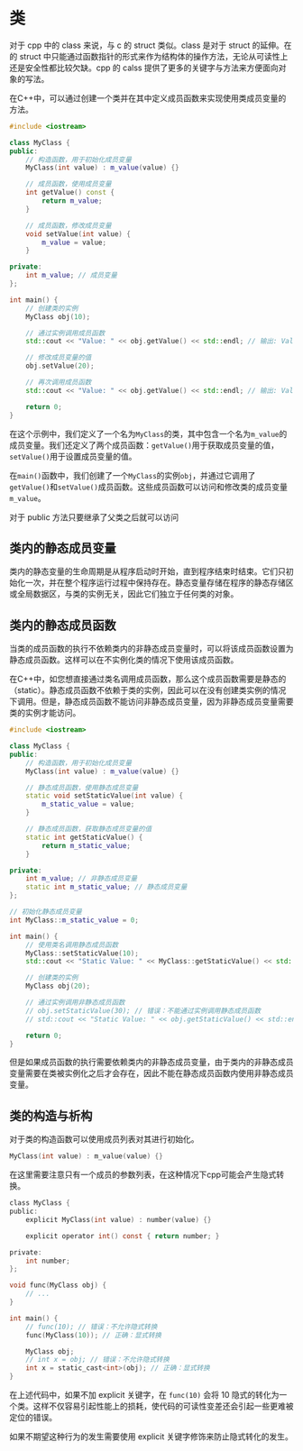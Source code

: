 # 类

对于 cpp 中的 class 来说，与 c 的 struct 类似。class 是对于 struct 的延伸。在的 struct 中只能通过函数指针的形式来作为结构体的操作方法，无论从可读性上还是安全性都比较欠缺。cpp 的 calss 提供了更多的关键字与方法来方便面向对象的写法。

在C++中，可以通过创建一个类并在其中定义成员函数来实现使用类成员变量的方法。

```cpp
#include <iostream>

class MyClass {
public:
    // 构造函数，用于初始化成员变量
    MyClass(int value) : m_value(value) {}

    // 成员函数，使用成员变量
    int getValue() const {
        return m_value;
    }

    // 成员函数，修改成员变量
    void setValue(int value) {
        m_value = value;
    }

private:
    int m_value; // 成员变量
};

int main() {
    // 创建类的实例
    MyClass obj(10);

    // 通过实例调用成员函数
    std::cout << "Value: " << obj.getValue() << std::endl; // 输出: Value: 10

    // 修改成员变量的值
    obj.setValue(20);

    // 再次调用成员函数
    std::cout << "Value: " << obj.getValue() << std::endl; // 输出: Value: 20

    return 0;
}
```

在这个示例中，我们定义了一个名为`MyClass`的类，其中包含一个名为`m_value`的成员变量。我们还定义了两个成员函数：`getValue()`用于获取成员变量的值，`setValue()`用于设置成员变量的值。

在`main()`函数中，我们创建了一个`MyClass`的实例`obj`，并通过它调用了`getValue()`和`setValue()`成员函数。这些成员函数可以访问和修改类的成员变量`m_value`。

对于 public 方法只要继承了父类之后就可以访问

## 类内的静态成员变量

类内的静态变量的生命周期是从程序启动时开始，直到程序结束时结束。它们只初始化一次，并在整个程序运行过程中保持存在。静态变量存储在程序的静态存储区或全局数据区，与类的实例无关，因此它们独立于任何类的对象。

## 类内的静态成员函数

当类的成员函数的执行不依赖类内的非静态成员变量时，可以将该成员函数设置为静态成员函数。这样可以在不实例化类的情况下使用该成员函数。

在C++中，如您想直接通过类名调用成员函数，那么这个成员函数需要是静态的（static）。静态成员函数不依赖于类的实例，因此可以在没有创建类实例的情况下调用。但是，静态成员函数不能访问非静态成员变量，因为非静态成员变量需要类的实例才能访问。

```cpp
#include <iostream>

class MyClass {
public:
    // 构造函数，用于初始化成员变量
    MyClass(int value) : m_value(value) {}

    // 静态成员函数，使用静态成员变量
    static void setStaticValue(int value) {
        m_static_value = value;
    }

    // 静态成员函数，获取静态成员变量的值
    static int getStaticValue() {
        return m_static_value;
    }

private:
    int m_value; // 非静态成员变量
    static int m_static_value; // 静态成员变量
};

// 初始化静态成员变量
int MyClass::m_static_value = 0;

int main() {
    // 使用类名调用静态成员函数
    MyClass::setStaticValue(10);
    std::cout << "Static Value: " << MyClass::getStaticValue() << std::endl; // 输出: Static Value: 10

    // 创建类的实例
    MyClass obj(20);

    // 通过实例调用非静态成员函数
    // obj.setStaticValue(30); // 错误：不能通过实例调用静态成员函数
    // std::cout << "Static Value: " << obj.getStaticValue() << std::endl; // 错误：不能通过实例调用静态成员函数

    return 0;
}
```

但是如果成员函数的执行需要依赖类内的非静态成员变量，由于类内的非静态成员变量需要在类被实例化之后才会存在，因此不能在静态成员函数内使用非静态成员变量。

## 类的构造与析构

对于类的构造函数可以使用成员列表对其进行初始化。

```c
MyClass(int value) : m_value(value) {}
```

在这里需要注意只有一个成员的参数列表，在这种情况下cpp可能会产生隐式转换。

```c
class MyClass {
public:
    explicit MyClass(int value) : number(value) {}

    explicit operator int() const { return number; }

private:
    int number;
};

void func(MyClass obj) {
    // ...
}

int main() {
    // func(10); // 错误：不允许隐式转换
    func(MyClass(10)); // 正确：显式转换

    MyClass obj;
    // int x = obj; // 错误：不允许隐式转换
    int x = static_cast<int>(obj); // 正确：显式转换
}
```

在上述代码中，如果不加 explicit 关键字，在 `func(10)` 会将 10 隐式的转化为一个类。这样不仅容易引起性能上的损耗，使代码的可读性变差还会引起一些更难被定位的错误。

如果不期望这种行为的发生需要使用 explicit 关键字修饰来防止隐式转化的发生。